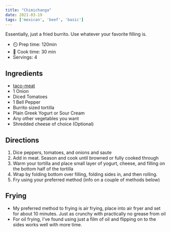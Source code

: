 ```yaml
---
title: "Chimichanga"
date: 2021-03-19
tags: ['mexican', 'beef', 'basic']
---
```


Essentially, just a fried burrito. Use whatever your favorite filling is.

- ⏲️ Prep time: 120min
- 🍳 Cook time: 30 min
- Servings: 4

## Ingredients

- [taco-meat](/recipes/taco-meat)
- 1 Onion
- Diced Tomatoes
- 1 Bell Pepper
- Burrito sized tortilla
- Plain Greek Yogurt or Sour Cream
- Any other vegetables you want
- Shredded cheese of choice (Optional)

## Directions

1. Dice peppers, tomatoes, and onions and saute
2. Add in meat. Season and cook until browned or fully cooked through
3. Warm your tortilla and  place small layer of yogurt, cheese, and filling on the bottom half of the tortilla
4. Wrap by folding bottom over filling, folding sides in, and then rolling.
5. Fry using your preferred method (info on a couple of methods below)

## Frying
- My preferred method to frying is air frying, place into air fryer and set for about 10 minutes. Just as crunchy with practically no grease from oil
- For oil frying, I've found using just a film of oil and flipping on to the sides works well with more time.

